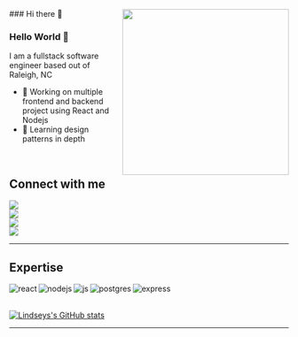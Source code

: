 
<img src="https://user-images.githubusercontent.com/25946305/123906831-e18b3e00-d942-11eb-98ac-dc91e488eeeb.png" width=300 align=right>
### Hi there 👋

<!--
**CodeLikeAGirl29/codelikeagirl29** is a ✨ _special_ ✨ repository because its `README.md` (this file) appears on your GitHub profile.

Here are some ideas to get you started:

- 🔭 I’m currently working on ...
- 🌱 I’m currently learning ...
- 👯 I’m looking to collaborate on ...
- 🤔 I’m looking for help with ...
- 💬 Ask me about ...
- 📫 How to reach me: ...
- 😄 Pronouns: ...
- ⚡ Fun fact: ...
-->


### Hello World 👋
I am a fullstack software engineer based out of Raleigh, NC
- 🔭 Working on multiple frontend and backend project using React and Nodejs
- 🌱 Learning design patterns in depth
<br>

## Connect with me
<a href="https://www.linkedin.com/in/lindsey-howard"><img src="https://img.shields.io/badge/linkedin-%230077B5.svg?&style=for-the-badge&logo=linkedin&logoColor=white"></a><br>
<a href="https://thewifey91.medium.com"><img src="https://img.shields.io/badge/medium-%2312100E.svg?&style=for-the-badge&logo=medium&logoColor=white"></a> <br>
<a href="https://stackoverflow.com/users/14072521/lindsey"><img src="https://img.shields.io/badge/stack%20overflow-FE7A16?logo=stack-overflow&logoColor=white&style=for-the-badge"></a> <br>
<a href="https://www.facebook.com/lil.rocker.babe091/"><img src="https://img.shields.io/badge/facebook-%231877F2.svg?&style=for-the-badge&logo=facebook&logoColor=white"></a>

---

## Expertise
<p>
<img align="left" alt="react" src="https://img.shields.io/badge/react%20-%2320232a.svg?&style=for-the-badge&logo=react&logoColor=%2361DAFB" />
<img align="left" alt="nodejs" src="https://img.shields.io/badge/node.js%20-%2343853D.svg?&style=for-the-badge&logo=node.js&logoColor=white" />
<img align="left" alt="js" src="https://img.shields.io/badge/JavaScript-F7DF1E?style=for-the-badge&logo=javascript&logoColor=black" />
<img align="left" alt="postgres" src="https://img.shields.io/badge/postgres-%23316192.svg?&style=for-the-badge&logo=postgresql&logoColor=white" />
<img align="left" alt="express" src="https://img.shields.io/badge/Express.js-000000?style=for-the-badge&logo=express&logoColor=white" />
<br>

<br>

[![Lindseys's GitHub stats](https://github-readme-stats.vercel.app/api?username=codelikeagirl29)](https://github.com/codelikeagirl29/github-readme-stats)

  ---
